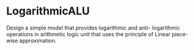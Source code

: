 # LogarithmicALU
Design a simple model that provides logarithmic and anti- logarithmic operations in arithmetic logic unit that uses the principle of Linear piece-wise approximation. 
